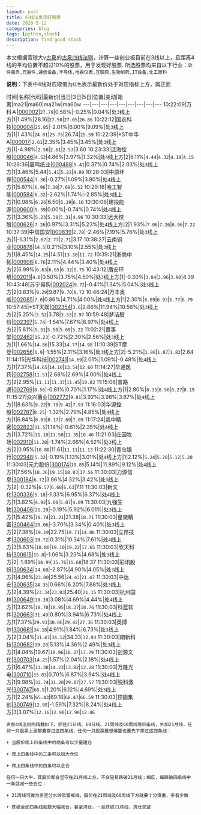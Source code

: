 ```yaml
---
layout: post
title: 四线法发现好股票
date: 2020-5-12
categories: blog
tags: [python,stock]
description: find good stock
---
```



本文根据雪球大v[古泉](https://xueqiu.com/u/7148646888)的[古泉四线法则](https://xueqiu.com/7148646888/130498192)，计算一些创业板目前在3线以上，且距离4线的平均位置不超过10%的股票，用于发现好股票.
所选股票均来自以下行业：`软件服务,元器件,通信设备,半导体,电器仪表,互联网,生物制药,IT设备,化工原料`

**说明**：下表中4线对应取值为`红色`表示最新价处于对应指标上方，属正面


时间|名称|代码|最新价|当日|3日|5日|位置|变动|距离|ma21|ma60|ma21w|ma60w
---|---|---|---|---|---|---|---|---
10:22:09|万 科Ａ|[000002](https://xueqiu.com/S/SZ000002)|`27.79`|0.58%|-0.25%|0.04%|处`3`线上方|1|1.49%|28.16|`27.50`|`27.05`|`26.86`
10:22:12|国农科技|[000004](https://xueqiu.com/S/SZ000004)|`25.85`|-2.01%|6.00%|9.09%|处`3`线上方|1|1.43%|`24.01`|`25.75`|26.74|`25.59`
10:22:39|*ST中华A|[000017](https://xueqiu.com/S/SZ000017)|`2.61`|2.35%|3.45%|3.45%|处`3`线上方|1|-4.98%|`2.50`|`2.61`|`2.53`|3.60
10:23:33|泛海控股|[000046](https://xueqiu.com/S/SZ000046)|`4.53`|4.86%|3.97%|1.32%|处`4`线上方|2|6.11%|`4.44`|`4.32`|`4.19`|`4.15`
10:26:36|晨鸣纸业|[000488](https://xueqiu.com/S/SZ000488)|`5.41`|0.37%|0.74%|2.03%|处`3`线上方|1|3.46%|5.44|`5.41`|`5.22`|`4.89`
10:28:03|中原环保|[000544](https://xueqiu.com/S/SZ000544)|`7.36`|-0.27%|1.09%|3.80%|处`4`线上方|1|5.87%|`6.96`|`7.28`|`7.09`|`6.52`
10:29:18|哈工智能|[000584](https://xueqiu.com/S/SZ000584)|`6.32`|-2.62%|1.74%|-2.85%|处`3`线上方|1|0.98%|`6.26`|6.50|`6.19`|`6.10`
10:30:06|建投能源|[000600](https://xueqiu.com/S/SZ000600)|`5.39`|0.00%|-0.74%|0.74%|处`4`线上方|1|3.36%|`5.23`|`5.38`|`5.31`|`4.96`
10:30:33|远大控股|[000626](https://xueqiu.com/S/SZ000626)|`7.26`|0.97%|3.31%|5.23%|处`4`线上方|2|1.93%|`7.06`|`7.26`|`6.96`|`7.22`
10:37:39|中信国安|[000839](https://xueqiu.com/S/SZ000839)|`2.78`|-2.46%|7.19%|5.76%|处`3`线上方|1|-1.31%|`2.67`|`2.77`|`2.71`|3.17
10:38:27|云南铜业|[000878](https://xueqiu.com/S/SZ000878)|`14.5`|0.21%|3.10%|2.55%|处`3`线上方|1|8.45%|`14.25`|14.51|`13.38`|`11.72`
10:39:21|浙商中拓|[000906](https://xueqiu.com/S/SZ000906)|`6.76`|2.11%|4.44%|3.40%|处`4`线上方|2|6.99%|`6.63`|`6.65`|`6.32`|`5.75`
10:43:12|盾安环境|[002011](https://xueqiu.com/S/SZ002011)|`4.0`|0.50%|3.75%|4.50%|处`3`线上方|1|-0.30%|`3.84`|`3.96`|`3.90`|4.39
10:43:48|苏宁易购|[002024](https://xueqiu.com/S/SZ002024)|`9.72`|-0.41%|1.34%|5.04%|处`3`线上方|2|0.83%|`9.29`|9.87|`9.70`|`9.72`
10:46:24|万丰奥威|[002085](https://xueqiu.com/S/SZ002085)|`7.0`|0.86%|4.71%|4.00%|处`4`线上方|1|2.30%|`6.89`|`6.93`|`6.77`|`6.79`
10:57:45|*ST天娱|[002354](https://xueqiu.com/S/SZ002354)|`3.6`|2.86%|11.94%|10.56%|处`3`线上方|2|5.25%|`3.52`|3.78|`3.53`|`2.97`
10:59:48|梦洁股份|[002397](https://xueqiu.com/S/SZ002397)|`5.74`|-1.54%|7.67%|6.97%|处`4`线上方|2|5.81%|`5.31`|`5.50`|`5.69`|`5.22`
11:02:21|嘉事堂|[002462](https://xueqiu.com/S/SZ002462)|`15.23`|-0.72%|2.30%|2.56%|处`3`线上方|1|1.66%|`14.86`|15.33|`14.77`|`14.98`
11:10:39|ST摩登|[002656](https://xueqiu.com/S/SZ002656)|`1.9`|-1.55%|2.11%|3.16%|处`3`线上方|2|-5.21%|`1.88`|`1.87`|`1.82`|2.64
11:14:15|光华科技|[002741](https://xueqiu.com/S/SZ002741)|`14.69`|2.01%|1.09%|-0.48%|处`4`线上方|1|7.37%|`14.65`|`14.10`|`13.54`|`12.60`
11:14:27|华通医药|[002758](https://xueqiu.com/S/SZ002758)|`11.51`|2.68%|2.69%|4.00%|处`4`线上方|2|2.95%|`11.11`|`11.37`|`11.45`|`10.82`
11:15:06|普路通|[002769](https://xueqiu.com/S/SZ002769)|`8.56`|-0.81%|0.70%|1.17%|处`4`线上方|1|2.80%|`8.35`|`8.50`|`8.27`|`8.19`
11:15:27|众兴菌业|[002772](https://xueqiu.com/S/SZ002772)|`9.81`|3.92%|3.98%|3.87%|处`4`线上方|1|8.63%|`9.22`|`9.79`|`9.42`|`7.93`
11:16:03|华源控股|[002787](https://xueqiu.com/S/SZ002787)|`8.25`|-1.32%|2.79%|4.85%|处`4`线上方|1|6.84%|`8.03`|`8.17`|`7.69`|`7.09`
11:17:24|凯中精密|[002823](https://xueqiu.com/S/SZ002823)|`11.5`|1.14%|-0.61%|2.35%|处`4`线上方|1|3.72%|`11.10`|`11.50`|`11.35`|`10.46`
11:21:03|庄园牧场|[002910](https://xueqiu.com/S/SZ002910)|`11.28`|-1.74%|2.66%|4.52%|处`3`线上方|2|0.95%|`10.88`|11.61|`11.11`|`11.13`
11:22:30|青岛银行|[002948](https://xueqiu.com/S/SZ002948)|`5.32`|-0.19%|1.13%|3.01%|处`4`线上方|1|2.12%|`5.24`|`5.20`|`5.12`|`5.28`
11:30:03|元力股份|[300174](https://xueqiu.com/S/SZ300174)|`19.85`|5.14%|11.89%|9.12%|处`4`线上方|1|7.56%|`18.36`|`19.15`|`18.83`|`17.56`
11:30:03|力源信息|[300184](https://xueqiu.com/S/SZ300184)|`6.72`|3.86%|4.32%|3.42%|处`3`线上方|2|-0.32%|`6.57`|`6.68`|`6.63`|7.11
11:30:03|新文化|[300336](https://xueqiu.com/S/SZ300336)|`5.18`|-1.33%|6.95%|6.37%|处`4`线上方|1|3.82%|`4.92`|`5.08`|`5.07`|`4.89`
11:30:03|九强生物|[300406](https://xueqiu.com/S/SZ300406)|`21.29`|-0.19%|5.92%|6.01%|处`3`线上方|1|5.42%|`19.74`|`21.21`|21.38|`18.71`
11:30:03|星徽精密|[300464](https://xueqiu.com/S/SZ300464)|`20.06`|-3.70%|3.34%|0.40%|处`3`线上方|2|7.38%|`19.19`|22.75|`19.71`|`14.86`
11:30:03|立昂技术|[300603](https://xueqiu.com/S/SZ300603)|`19.72`|0.31%|10.34%|7.61%|处`4`线上方|3|5.63%|`18.80`|`19.10`|`19.22`|`17.65`
11:30:03|欣天科技|[300615](https://xueqiu.com/S/SZ300615)|`15.8`|-1.06%|3.23%|4.68%|处`3`线上方|2|-1.89%|`14.99`|`15.76`|`15.68`|18.37
11:30:03|彩讯股份|[300634](https://xueqiu.com/S/SZ300634)|`24.68`|-2.87%|4.90%|4.05%|处`3`线上方|1|4.96%|`23.00`|25.56|`24.43`|`21.47`
11:30:03|中达安|[300635](https://xueqiu.com/S/SZ300635)|`24.35`|0.66%|6.20%|7.68%|处`3`线上方|2|4.39%|`23.34`|`23.83`|25.40|`21.15`
11:30:03|杭州园林|[300649](https://xueqiu.com/S/SZ300649)|`19.39`|3.08%|4.69%|4.44%|处`4`线上方|1|3.62%|`18.78`|`18.95`|`18.37`|`18.76`
11:30:03|科蓝软件|[300663](https://xueqiu.com/S/SZ300663)|`31.49`|0.80%|3.94%|6.73%|处`4`线上方|1|7.37%|`29.91`|`30.86`|`29.42`|`27.36`
11:30:03|英搏尔|[300681](https://xueqiu.com/S/SZ300681)|`34.18`|4.91%|1.84%|6.73%|处`3`线上方|2|3.04%|`31.47`|`34.12`|34.33|`32.93`
11:30:03|朗新科技|[300682](https://xueqiu.com/S/SZ300682)|`19.28`|5.13%|4.36%|2.49%|处`3`线上方|1|4.04%|19.67|`18.96`|`18.37`|`17.29`
11:30:03|创源文化|[300703](https://xueqiu.com/S/SZ300703)|`14.25`|1.57%|2.04%|2.18%|处`4`线上方|1|6.47%|`13.38`|`14.23`|`13.82`|`12.28`
11:30:03|万隆光电|[300710](https://xueqiu.com/S/SZ300710)|`33.03`|0.70%|6.87%|3.94%|处`4`线上方|1|9.98%|`32.74`|`31.28`|`29.07`|`27.57`
11:30:03|锐科激光|[300747](https://xueqiu.com/S/SZ300747)|`68.9`|1.20%|6.12%|4.69%|处`3`线上方|1|2.24%|`65.43`|69.18|`68.47`|`66.59`
11:30:03|顶固集创|[300749](https://xueqiu.com/S/SZ300749)|`12.98`|-1.59%|7.32%|8.24%|处`4`线上方|3|3.07%|`12.16`|`12.90`|`12.90`|`12.46`

```
古泉4线法则的精髓如下。抓住21日线、60日线、21周线及60周线等四条线，外加21月线，任何一只股票上涨都要穿过这四条线，任何一只股票要想爆雷也要先下穿过这四条线：

+ 当股价爬上四条线中的两条可以少量建仓

+ 爬上四条线中的三条可以加大仓位

+ 爬上四条线中的四条可以全仓

任何一只大牛，其股价都会坚守在21月线上方，不会轻易跌破21月线；相反，每跌破四条线中一条就减一些仓位：

+ 21周线可做为多空分水岭及警戒线，股价在21周线及60周线下方就要十分慎重，多看少做

+ 跌破全部四条线就要大幅减仓，甚至清仓，一旦跌破21月线，清仓观望
```